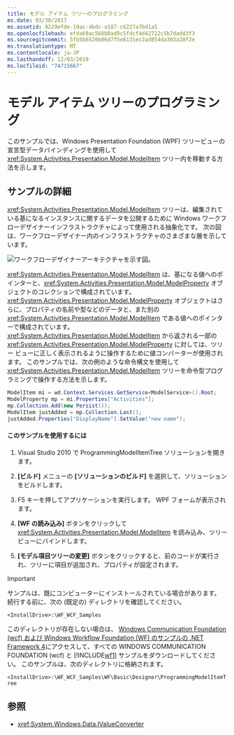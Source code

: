 ```yaml
---
title: モデル アイテム ツリーのプログラミング
ms.date: 03/30/2017
ms.assetid: 0229efde-19ac-4bdc-a187-c6227a7bd1a5
ms.openlocfilehash: efda69ac568b0ad9c5fdcf4d42722c5b7dadd3f3
ms.sourcegitcommit: 5fb5b6520b06d7f5e6131ec2ad854da302a28f2e
ms.translationtype: MT
ms.contentlocale: ja-JP
ms.lasthandoff: 12/03/2019
ms.locfileid: "74715667"
---
```

# <a name="programming-model-item-tree"></a>モデル アイテム ツリーのプログラミング
このサンプルでは、Windows Presentation Foundation (WPF) ツリービューの宣言型データバインディングを使用して <xref:System.Activities.Presentation.Model.ModelItem> ツリー内を移動する方法を示します。

## <a name="sample-details"></a>サンプルの詳細
 <xref:System.Activities.Presentation.Model.ModelItem> ツリーは、編集されている基になるインスタンスに関するデータを公開するために Windows ワークフローデザイナーインフラストラクチャによって使用される抽象化です。 次の図は、ワークフローデザイナー内のインフラストラクチャのさまざまな層を示しています。

 ![ワークフローデザイナーアーキテクチャを示す図。](./media/programming-model-item-tree/workflow-designer-architecture.jpg)

 <xref:System.Activities.Presentation.Model.ModelItem> は、基になる値へのポインターと、<xref:System.Activities.Presentation.Model.ModelProperty> オブジェクトのコレクションで構成されています。 <xref:System.Activities.Presentation.Model.ModelProperty> オブジェクトはさらに、プロパティの名前や型などのデータと、また別の <xref:System.Activities.Presentation.Model.ModelItem> である値へのポインターで構成されています。 <xref:System.Activities.Presentation.Model.ModelItem> から返される一部の <xref:System.Activities.Presentation.Model.ModelProperty> に対しては、ツリー ビューに正しく表示されるように操作するために値コンバーターが使用されます。 このサンプルでは、次の例のような命令構文を使用して <xref:System.Activities.Presentation.Model.ModelItem> ツリーを命令型プログラミングで操作する方法を示します。

```csharp
ModelItem mi = wd.Context.Services.GetService<ModelService>().Root;
ModelProperty mp = mi.Properties["Activities"];
mp.Collection.Add(new Persist());
ModelItem justAdded = mp.Collection.Last();
justAdded.Properties["DisplayName"].SetValue("new name");
```

#### <a name="to-use-this-sample"></a>このサンプルを使用するには

1. Visual Studio 2010 で ProgrammingModelItemTree ソリューションを開きます。

2. **[ビルド]** メニューの **[ソリューションのビルド]** を選択して、ソリューションをビルドします。

3. F5 キーを押してアプリケーションを実行します。 WPF フォームが表示されます。

4. **[WF の読み込み]** ボタンをクリックして <xref:System.Activities.Presentation.Model.ModelItem> を読み込み、ツリービューにバインドします。

5. **[モデル項目ツリーの変更]** ボタンをクリックすると、前のコードが実行され、ツリーに項目が追加され、プロパティが設定されます。

> [!IMPORTANT]
> サンプルは、既にコンピューターにインストールされている場合があります。 続行する前に、次の (既定の) ディレクトリを確認してください。  
>   
> `<InstallDrive>:\WF_WCF_Samples`  
>   
> このディレクトリが存在しない場合は、 [Windows Communication Foundation (wcf) および Windows Workflow Foundation (WF) のサンプルの .NET Framework 4](https://www.microsoft.com/download/details.aspx?id=21459)にアクセスして、すべての WINDOWS COMMUNICATION FOUNDATION (wcf) と [!INCLUDE[wf1](../../../../includes/wf1-md.md)] サンプルをダウンロードしてください。 このサンプルは、次のディレクトリに格納されます。  
>   
> `<InstallDrive>:\WF_WCF_Samples\WF\Basic\Designer\ProgrammingModelItemTree`  
  
## <a name="see-also"></a>参照

- <xref:System.Windows.Data.IValueConverter>
